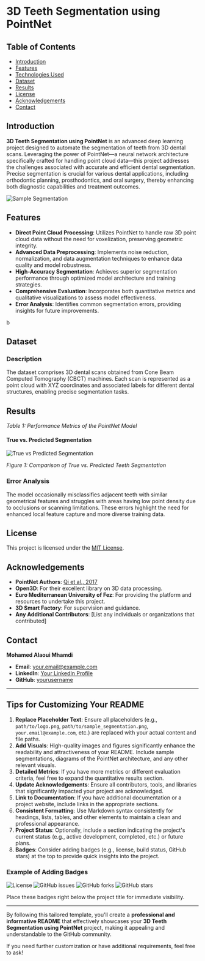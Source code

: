 # 3D Teeth Segmentation using PointNet


## Table of Contents

- [Introduction](#introduction)
- [Features](#features)
- [Technologies Used](#technologies-used)
- [Dataset](#dataset)
- [Results](#results)
- [License](#license)
- [Acknowledgements](#acknowledgements)
- [Contact](#contact)

## Introduction

**3D Teeth Segmentation using PointNet** is an advanced deep learning project designed to automate the segmentation of teeth from 3D dental scans. Leveraging the power of PointNet—a neural network architecture specifically crafted for handling point cloud data—this project addresses the challenges associated with accurate and efficient dental segmentation. Precise segmentation is crucial for various dental applications, including orthodontic planning, prosthodontics, and oral surgery, thereby enhancing both diagnostic capabilities and treatment outcomes.

![Sample Segmentation](path/to/sample_segmentation.png)

## Features

- **Direct Point Cloud Processing**: Utilizes PointNet to handle raw 3D point cloud data without the need for voxelization, preserving geometric integrity.
- **Advanced Data Preprocessing**: Implements noise reduction, normalization, and data augmentation techniques to enhance data quality and model robustness.
- **High-Accuracy Segmentation**: Achieves superior segmentation performance through optimized model architecture and training strategies.
- **Comprehensive Evaluation**: Incorporates both quantitative metrics and qualitative visualizations to assess model effectiveness.
- **Error Analysis**: Identifies common segmentation errors, providing insights for future improvements.

b

## Dataset

### Description

The dataset comprises 3D dental scans obtained from Cone Beam Computed Tomography (CBCT) machines. Each scan is represented as a point cloud with XYZ coordinates and associated labels for different dental structures, enabling precise segmentation tasks.

## Results


*Table 1: Performance Metrics of the PointNet Model*


#### True vs. Predicted Segmentation

![True vs Predicted Segmentation](<img width="770" alt="Screenshot 2024-09-24 154427" src="https://github.com/user-attachments/assets/a8ab6ccb-f6f7-4b1d-ab6a-8ee1b1fe5ce4">)

*Figure 1: Comparison of True vs. Predicted Teeth Segmentation*




### Error Analysis

The model occasionally misclassifies adjacent teeth with similar geometrical features and struggles with areas having low point density due to occlusions or scanning limitations. These errors highlight the need for enhanced local feature capture and more diverse training data.

## License

This project is licensed under the [MIT License](LICENSE).

## Acknowledgements

- **PointNet Authors**: [Qi et al., 2017](https://arxiv.org/abs/1612.00593)
- **Open3D**: For their excellent library on 3D data processing.
- **Euro Mediterranean University of Fez**: For providing the platform and resources to undertake this project.
- **3D Smart Factory**: For supervision and guidance.
- **Any Additional Contributors**: [List any individuals or organizations that contributed]

## Contact

**Mohamed Alaoui Mhamdi**

- **Email**: [your.email@example.com](mailto:your.email@example.com)
- **LinkedIn**: [Your LinkedIn Profile](https://www.linkedin.com/in/yourprofile/)
- **GitHub**: [yourusername](https://github.com/yourusername)

---

## Tips for Customizing Your README

1. **Replace Placeholder Text**: Ensure all placeholders (e.g., `path/to/logo.png`, `path/to/sample_segmentation.png`, `your.email@example.com`, etc.) are replaced with your actual content and file paths.
2. **Add Visuals**: High-quality images and figures significantly enhance the readability and attractiveness of your README. Include sample segmentations, diagrams of the PointNet architecture, and any other relevant visuals.
3. **Detailed Metrics**: If you have more metrics or different evaluation criteria, feel free to expand the quantitative results section.
4. **Update Acknowledgements**: Ensure all contributors, tools, and libraries that significantly impacted your project are acknowledged.
5. **Link to Documentation**: If you have additional documentation or a project website, include links in the appropriate sections.
6. **Consistent Formatting**: Use Markdown syntax consistently for headings, lists, tables, and other elements to maintain a clean and professional appearance.
7. **Project Status**: Optionally, include a section indicating the project's current status (e.g., active development, completed, etc.) or future plans.
8. **Badges**: Consider adding badges (e.g., license, build status, GitHub stars) at the top to provide quick insights into the project.

### Example of Adding Badges

![License](https://img.shields.io/badge/license-MIT-blue.svg)
![GitHub issues](https://img.shields.io/github/issues/yourusername/3D-Teeth-Segmentation)
![GitHub forks](https://img.shields.io/github/forks/yourusername/3D-Teeth-Segmentation)
![GitHub stars](https://img.shields.io/github/stars/yourusername/3D-Teeth-Segmentation)


Place these badges right below the project title for immediate visibility.

---

By following this tailored template, you'll create a **professional and informative README** that effectively showcases your **3D Teeth Segmentation using PointNet** project, making it appealing and understandable to the GitHub community.

If you need further customization or have additional requirements, feel free to ask!
